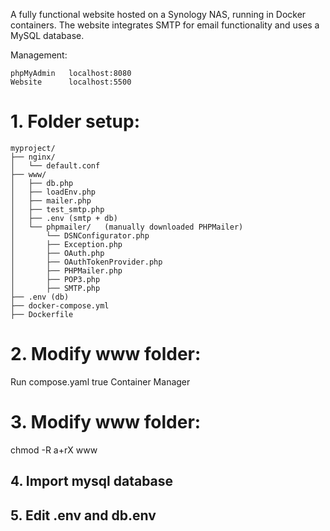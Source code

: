 A fully functional website hosted on a Synology NAS, running in Docker containers. 
The website integrates SMTP for email functionality and uses a MySQL database.

Management:
```
phpMyAdmin   localhost:8080
Website      localhost:5500
```
# 1. Folder setup:

```
myproject/
├── nginx/
│   └── default.conf
├── www/
│   ├── db.php
│   ├── loadEnv.php
│   ├── mailer.php
│   ├── test_smtp.php
│   ├── .env (smtp + db)
│   └── phpmailer/   (manually downloaded PHPMailer)
│       └── DSNConfigurator.php
│       ├── Exception.php
│       ├── OAuth.php
│       ├── OAuthTokenProvider.php
│       ├── PHPMailer.php
│       ├── POP3.php
│       ├── SMTP.php
├── .env (db)
├── docker-compose.yml
├── Dockerfile
```
# 2. Modify www folder:
Run compose.yaml true Container Manager

# 3. Modify www folder:
chmod -R a+rX www

## 4. Import mysql database
## 5. Edit .env and db.env
